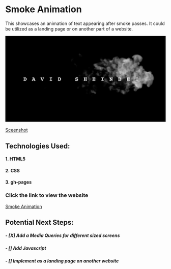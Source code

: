 # **Smoke Animation**

This showcases an animation of text appearing after smoke passes. It could be utilized as a landing page or on another part of a website. 


<!-- ## Screenshot: -->

![Sceenshot](./smokeScreenshot.png?)

[Sceenshot](https://imgur.com/VHDJFD5)

## Technologies Used: 

#### 1. HTML5
#### 2. CSS
#### 3. gh-pages
<!-- #### 4. JavaScript -->


### Click the link to view the website
[Smoke Animation](https://davesheinbein.github.io/smoke-animation/) 


## Potential Next Steps: 

##### - [X] Add a Media Queries for different sized screens
##### - [] Add Javascript
##### - [] Implement as a landing page on another website

